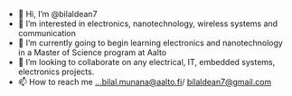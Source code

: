 - 👋 Hi, I’m @bilaldean7
- 👀 I’m interested in electronics, nanotechnology, wireless systems and communication
- 🌱 I’m currently going to begin learning electronics and nanotechnology in a Master of Science program at Aalto
- 💞️ I’m looking to collaborate on any electrical, IT, embedded systems, electronics projects.
- 📫 How to reach me ...bilal.munana@aalto.fi/ bilaldean7@gmail.com

<!---
bilaldean7/bilaldean7 is a ✨ special ✨ repository because its `README.md` (this file) appears on your GitHub profile.
You can click the Preview link to take a look at your changes.
--->
